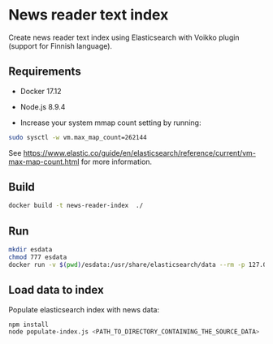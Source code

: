 # News reader text index

Create news reader text index using Elasticsearch with Voikko plugin (support for Finnish language).

## Requirements

- Docker 17.12
- Node.js 8.9.4

- Increase your system mmap count setting by running:

```bash
sudo sysctl -w vm.max_map_count=262144
```

See https://www.elastic.co/guide/en/elasticsearch/reference/current/vm-max-map-count.html for more information.

## Build

```bash
docker build -t news-reader-index  ./
```

## Run

```bash
mkdir esdata
chmod 777 esdata
docker run -v $(pwd)/esdata:/usr/share/elasticsearch/data --rm -p 127.0.0.1:9200:9200 -p 127.0.0.1:9300:9300 -it news-reader-index:latest
```
## Load data to index

Populate elasticsearch index with news data:

```bash
npm install
node populate-index.js <PATH_TO_DIRECTORY_CONTAINING_THE_SOURCE_DATA>
```

